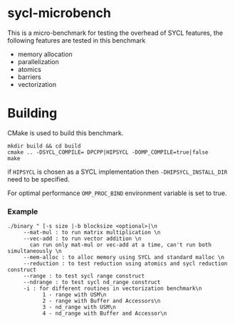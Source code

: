 # sycl-microbench

This is a micro-benchmark for testing the overhead of SYCL features, the following features are tested in this benchmark 

* memory allocation
* parallelization 
* atomics 
* barriers
* vectorization

# Building 

CMake is used to build this benchmark. 

```
mkdir build && cd build
cmake .. -DSYCL_COMPILE= DPCPP|HIPSYCL -DOMP_COMPILE=true|false
make
```
if `HIPSYCL` is chosen as a SYCL implementation then `-DHIPSYCL_INSTALL_DIR` need to be specified. 

For optimal performance `OMP_PROC_BIND` environment variable is set to true. 

### Example

```
./binary " [-s size |-b blocksize <optional>|\n
   	 --mat-mul : to run matrix multiplication \n
	 --vec-add : to run vector addition \n
	   can run only mat-mul or vec-add at a time, can't run both simultaneously \n
	 --mem-alloc : to alloc memory using SYCL and standard malloc \n
	 --reduction : to test reduction using atomics and sycl reduction construct
	 --range : to test sycl range construct
	 --ndrange : to test sycl nd_range construct
	 -i : for different routines in vectorization benchmark\n
	       1 - range with USM\n
	       2 - range with Buffer and Accessors\n
	       3 - nd_range with USM\n
	       4 - nd_range with Buffer and Accessor\n
   
```

